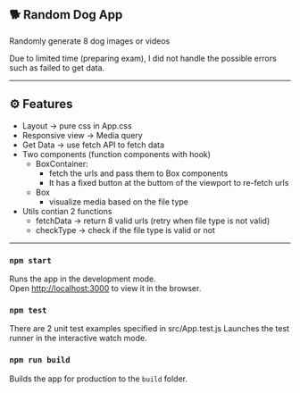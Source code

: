 ## 🐕 Random Dog App

Randomly generate 8 dog images or videos

Due to limited time (preparing exam), I did not handle the possible errors such as failed to get data.

---
## ⚙️ Features
- Layout -> pure css in App.css
- Responsive view -> Media query
- Get Data -> use fetch API to fetch data
- Two components (function components with hook)
  - BoxContainer: 
    - fetch the urls and pass them to Box components
    - It has a fixed button at the buttom of the viewport to re-fetch urls
  - Box
    - visualize media based on the file type
- Utils contian 2 functions
  -  fetchData -> return 8 valid urls (retry when file type is not valid)
  -  checkType -> check if the file type is valid or not

---
### `npm start`

Runs the app in the development mode.<br />
Open [http://localhost:3000](http://localhost:3000) to view it in the browser.

### `npm test`

There are 2 unit test examples specified in src/App.test.js
Launches the test runner in the interactive watch mode.

### `npm run build`

Builds the app for production to the `build` folder.